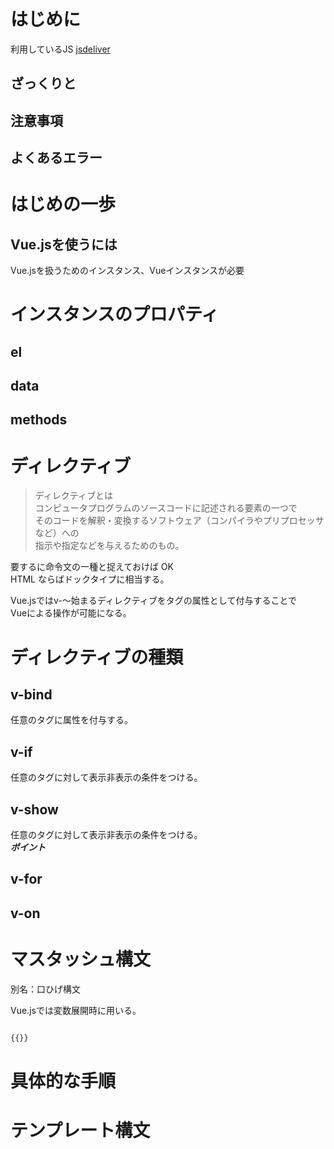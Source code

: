 # はじめに

利用しているJS
[jsdeliver](https://www.jsdelivr.com/)

## ざっくりと

## 注意事項

## よくあるエラー

# はじめの一歩
## Vue.jsを使うには
Vue.jsを扱うためのインスタンス、Vueインスタンスが必要

# インスタンスのプロパティ

## el
## data
## methods

# ディレクティブ

> ディレクティブとは  
> コンピュータプログラムのソースコードに記述される要素の一つで  
> そのコードを解釈・変換するソフトウェア（コンパイラやプリプロセッサなど）への    
> 指示や指定などを与えるためのもの。  

要するに命令文の一種と捉えておけば OK    
HTML ならばドックタイプに相当する。  

Vue.jsではv-～始まるディレクティブをタグの属性として付与することで  
Vueによる操作が可能になる。

# ディレクティブの種類

## v-bind
任意のタグに属性を付与する。

## v-if
任意のタグに対して表示非表示の条件をつける。

## v-show
任意のタグに対して表示非表示の条件をつける。  
***ポイント***  


## v-for
## v-on

# マスタッシュ構文
別名：口ひげ構文

Vue.jsでは変数展開時に用いる。

```javascript

{{}}  

```

# 具体的な手順

# テンプレート構文